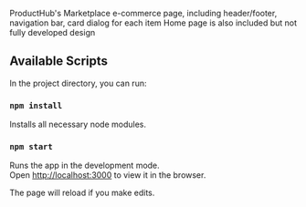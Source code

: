 ProductHub's Marketplace e-commerce page, including header/footer, navigation bar, card dialog for each item
Home page is also included but not fully developed design


## Available Scripts

In the project directory, you can run:

### `npm install`

Installs all necessary node modules.<br />

### `npm start`

Runs the app in the development mode.<br />
Open [http://localhost:3000](http://localhost:3000) to view it in the browser.

The page will reload if you make edits.<br />
